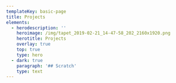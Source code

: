 ```yaml
---
templateKey: basic-page
title: Projects
elements:
  - herodescription: ''
    heroimage: /img/tapet_2019-02-21_14-47-58_202_2160x1920.png
    herotitle: Projects
    overlay: true
    top: true
    type: hero
  - dark: true
    paragraph: '## Scratch'
    type: text
---
```


